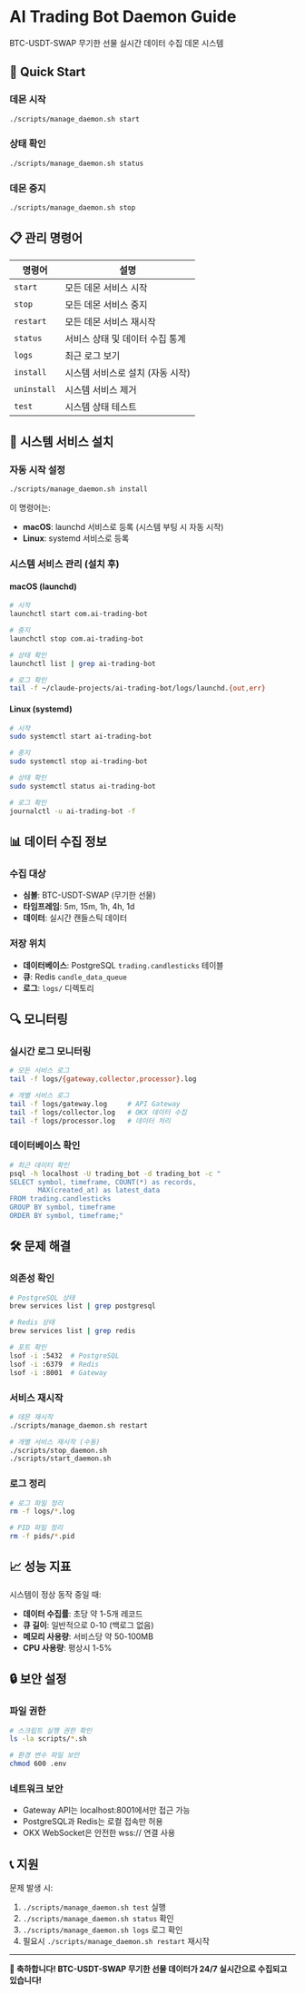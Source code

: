 # AI Trading Bot Daemon Guide

BTC-USDT-SWAP 무기한 선물 실시간 데이터 수집 데몬 시스템

## 🚀 Quick Start

### 데몬 시작
```bash
./scripts/manage_daemon.sh start
```

### 상태 확인
```bash
./scripts/manage_daemon.sh status
```

### 데몬 중지
```bash
./scripts/manage_daemon.sh stop
```

## 📋 관리 명령어

| 명령어 | 설명 |
|--------|------|
| `start` | 모든 데몬 서비스 시작 |
| `stop` | 모든 데몬 서비스 중지 |
| `restart` | 모든 데몬 서비스 재시작 |
| `status` | 서비스 상태 및 데이터 수집 통계 |
| `logs` | 최근 로그 보기 |
| `install` | 시스템 서비스로 설치 (자동 시작) |
| `uninstall` | 시스템 서비스 제거 |
| `test` | 시스템 상태 테스트 |

## 🔧 시스템 서비스 설치

### 자동 시작 설정
```bash
./scripts/manage_daemon.sh install
```

이 명령어는:
- **macOS**: launchd 서비스로 등록 (시스템 부팅 시 자동 시작)
- **Linux**: systemd 서비스로 등록

### 시스템 서비스 관리 (설치 후)

#### macOS (launchd)
```bash
# 시작
launchctl start com.ai-trading-bot

# 중지  
launchctl stop com.ai-trading-bot

# 상태 확인
launchctl list | grep ai-trading-bot

# 로그 확인
tail -f ~/claude-projects/ai-trading-bot/logs/launchd.{out,err}
```

#### Linux (systemd)
```bash
# 시작
sudo systemctl start ai-trading-bot

# 중지
sudo systemctl stop ai-trading-bot

# 상태 확인
sudo systemctl status ai-trading-bot

# 로그 확인
journalctl -u ai-trading-bot -f
```

## 📊 데이터 수집 정보

### 수집 대상
- **심볼**: BTC-USDT-SWAP (무기한 선물)
- **타임프레임**: 5m, 15m, 1h, 4h, 1d
- **데이터**: 실시간 캔들스틱 데이터

### 저장 위치
- **데이터베이스**: PostgreSQL `trading.candlesticks` 테이블
- **큐**: Redis `candle_data_queue`
- **로그**: `logs/` 디렉토리

## 🔍 모니터링

### 실시간 로그 모니터링
```bash
# 모든 서비스 로그
tail -f logs/{gateway,collector,processor}.log

# 개별 서비스 로그
tail -f logs/gateway.log     # API Gateway
tail -f logs/collector.log   # OKX 데이터 수집
tail -f logs/processor.log   # 데이터 처리
```

### 데이터베이스 확인
```bash
# 최근 데이터 확인
psql -h localhost -U trading_bot -d trading_bot -c "
SELECT symbol, timeframe, COUNT(*) as records, 
       MAX(created_at) as latest_data
FROM trading.candlesticks 
GROUP BY symbol, timeframe 
ORDER BY symbol, timeframe;"
```

## 🛠️ 문제 해결

### 의존성 확인
```bash
# PostgreSQL 상태
brew services list | grep postgresql

# Redis 상태  
brew services list | grep redis

# 포트 확인
lsof -i :5432  # PostgreSQL
lsof -i :6379  # Redis
lsof -i :8001  # Gateway
```

### 서비스 재시작
```bash
# 데몬 재시작
./scripts/manage_daemon.sh restart

# 개별 서비스 재시작 (수동)
./scripts/stop_daemon.sh
./scripts/start_daemon.sh
```

### 로그 정리
```bash
# 로그 파일 정리
rm -f logs/*.log

# PID 파일 정리
rm -f pids/*.pid
```

## 📈 성능 지표

시스템이 정상 동작 중일 때:
- **데이터 수집률**: 초당 약 1-5개 레코드
- **큐 길이**: 일반적으로 0-10 (백로그 없음)
- **메모리 사용량**: 서비스당 약 50-100MB
- **CPU 사용량**: 평상시 1-5%

## 🔒 보안 설정

### 파일 권한
```bash
# 스크립트 실행 권한 확인
ls -la scripts/*.sh

# 환경 변수 파일 보안
chmod 600 .env
```

### 네트워크 보안
- Gateway API는 localhost:8001에서만 접근 가능
- PostgreSQL과 Redis는 로컬 접속만 허용
- OKX WebSocket은 안전한 wss:// 연결 사용

## 📞 지원

문제 발생 시:
1. `./scripts/manage_daemon.sh test` 실행
2. `./scripts/manage_daemon.sh status` 확인  
3. `./scripts/manage_daemon.sh logs` 로그 확인
4. 필요시 `./scripts/manage_daemon.sh restart` 재시작

---

**🎉 축하합니다! BTC-USDT-SWAP 무기한 선물 데이터가 24/7 실시간으로 수집되고 있습니다!**